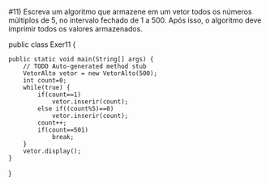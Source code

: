 #11) Escreva um algoritmo que armazene em um vetor todos os números múltiplos de 5, no intervalo fechado de 1 a 500. Após isso, o algoritmo deve imprimir todos os valores armazenados.

public class Exer11 {

	public static void main(String[] args) {
		// TODO Auto-generated method stub
		VetorAlto vetor = new VetorAlto(500);
		int count=0;
		while(true) {
			if(count==1)
				vetor.inserir(count);
			else if((count%5)==0)
				vetor.inserir(count);
			count++;
			if(count==501)
				break;
		}
		vetor.display();
	}

}
